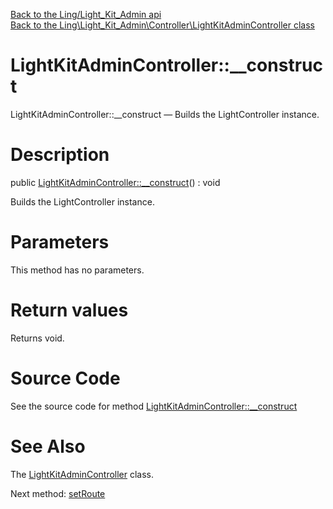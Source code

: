 [Back to the Ling/Light_Kit_Admin api](https://github.com/lingtalfi/Light_Kit_Admin/blob/master/doc/api/Ling/Light_Kit_Admin.md)<br>
[Back to the Ling\Light_Kit_Admin\Controller\LightKitAdminController class](https://github.com/lingtalfi/Light_Kit_Admin/blob/master/doc/api/Ling/Light_Kit_Admin/Controller/LightKitAdminController.md)


LightKitAdminController::__construct
================



LightKitAdminController::__construct — Builds the LightController instance.




Description
================


public [LightKitAdminController::__construct](https://github.com/lingtalfi/Light_Kit_Admin/blob/master/doc/api/Ling/Light_Kit_Admin/Controller/LightKitAdminController/__construct.md)() : void




Builds the LightController instance.




Parameters
================

This method has no parameters.


Return values
================

Returns void.








Source Code
===========
See the source code for method [LightKitAdminController::__construct](https://github.com/lingtalfi/Light_Kit_Admin/blob/master/Controller/LightKitAdminController.php#L35-L39)


See Also
================

The [LightKitAdminController](https://github.com/lingtalfi/Light_Kit_Admin/blob/master/doc/api/Ling/Light_Kit_Admin/Controller/LightKitAdminController.md) class.

Next method: [setRoute](https://github.com/lingtalfi/Light_Kit_Admin/blob/master/doc/api/Ling/Light_Kit_Admin/Controller/LightKitAdminController/setRoute.md)<br>


